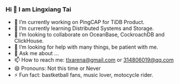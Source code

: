 ### Hi 👋 I am Lingxiang Tai

- 🔭 I’m currently working on PingCAP for TiDB Product.
- 🌱 I’m currently learning Distributed Systems and Storage.
- 👯 I’m looking to collaborate on OceanBase, CockroachDB and ClickHouse.
- 🤔 I’m looking for help with many things, be patient with me.
- 💬 Ask me about ...
- 📫 How to reach me: tlxarena@gmail.com or 314806019@qq.com
- 😄 Pronouns: Not this time or Never
- ⚡ Fun fact: bastketball fans, music lover, motocycle rider.
